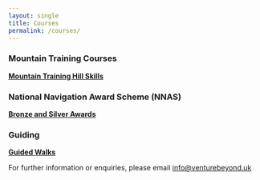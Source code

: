 ```yaml
---
layout: single
title: Courses
permalink: /courses/
---
```


### Mountain Training Courses
**[Mountain Training Hill Skills](/venturebeyond/hillskills/)**

### National Navigation Award Scheme (NNAS)
**[Bronze and Silver Awards](/venturebeyond/nnas)**

### Guiding
**[Guided Walks](/venturebeyond/guidedwalks)**



For further information or enquiries, please email info@venturebeyond.uk
